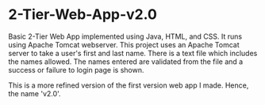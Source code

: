 # 2-Tier-Web-App-v2.0

Basic 2-Tier Web App implemented using Java, HTML, and CSS. It runs using Apache Tomcat webserver. This project uses an Apache Tomcat server to take a user's first and last name. There is a text file which includes the names allowed. The names entered are validated from the file and a success or failure to login page is shown.

This is a more refined version of the first version web app I made. Hence, the name 'v2.0'.
